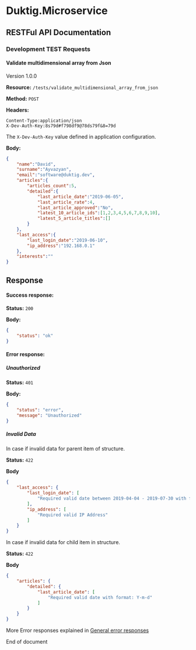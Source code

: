 # Duktig.Microservice
## RESTFul API Documentation

### Development TEST Requests

#### Validate multidimensional array from Json

Version 1.0.0

**Resource:** `/tests/validate_multidimensional_array_from_json`

**Method:** `POST`

**Headers:**

```
Content-Type:application/json
X-Dev-Auth-Key:8s79d#f798df9@78ds79f&8=79d
```

The `X-Dev-Auth-Key` value defined in application configuration.

**Body:**

```json
{
	"name":"David",
	"surname":"Ayvazyan",
	"email":"software@duktig.dev",
	"articles":{
		"articles_count":5,
		"detailed":{
			"last_article_date":"2019-06-05",
			"last_article_rate":4,
			"last_article_approved":"No",
			"latest_10_article_ids":[1,2,3,4,5,6,7,8,9,10],
			"latest_5_article_titles":[]
		}
	},
	"last_access":{
		"last_login_date":"2019-06-10",
		"ip_address":"192.168.0.1"
	},
	"interests":""
}
```

Response
---

#### Success response:

**Status:** `200`

**Body:**

```json
{
    "status": "ok"
}
```

#### Error response:

##### Unauthorized

**Status:** `401`

**Body:**

```json
{
    "status": "error",
    "message": "Unauthorized"
}
```

##### Invalid Data

In case if invalid data for parent item of structure.  

**Status:** `422`

**Body**

```json
{
    "last_access": {
        "last_login_date": [
            "Required valid date between 2019-04-04 - 2019-07-30 with format: Y-m-d"
        ],
        "ip_address": [
            "Required valid IP Address"
        ]
    }
}
```

In case if invalid data for child item in structure.  

**Status:** `422`

**Body**

```json
{
    "articles": {
        "detailed": {
            "last_article_date": [
                "Required valid date with format: Y-m-d"
            ]
        }
    }
}
```

More Error responses explained in [General error responses](/documentation/api/3-general-error-responses.md)

End of document
